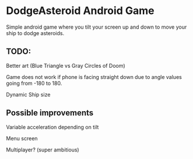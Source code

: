# DodgeAsteroid  Android Game

Simple android game where you tilt your screen up and down to move your ship to dodge asteroids.


## TODO:

Better art (Blue Triangle vs Gray Circles of Doom)

Game does not work if phone is facing straight down due to angle values going from -180 to 180.

Dynamic Ship size


## Possible improvements

Variable acceleration depending on tilt

Menu screen

Multiplayer? (super ambitious)

